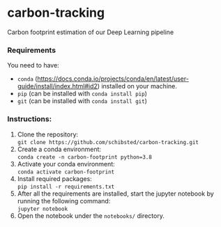 # carbon-tracking
Carbon footprint estimation of our Deep Learning pipeline

### Requirements
You need to have:
- `conda` (https://docs.conda.io/projects/conda/en/latest/user-guide/install/index.html#id2) installed on your machine.
- `pip` (can be installed with `conda install pip`)
- `git` (can be installed with `conda install git`)

### Instructions:
1. Clone the repository: \
   `git clone https://github.com/schibsted/carbon-tracking.git`
2. Create a conda environment: \
   `conda create -n carbon-footprint python=3.8`
3. Activate your conda environment: \
   `conda activate carbon-footprint`
4. Install required packages: \
   `pip install -r requirements.txt`
5. After all the requirements are installed, start the jupyter notebook by running the following command: \
   `jupyter notebook`
6. Open the notebook under the `notebooks/` directory.
